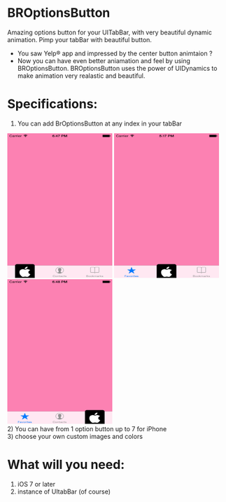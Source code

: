 BROptionsButton
===============

Amazing options button for your UITabBar, with very beautiful dynamic animation. Pimp your tabBar with beautiful button. <br>
- You saw Yelp® app and impressed by the center button animtaion ? <br>
- Now you can have even better aniamation and feel by using BROptionsButton. BROptionsButton uses the power of UIDynamics to make animation very realastic and beautiful. <br>

Specifications: 
===============
1) You can add BrOptionsButton at any index in your tabBar <br>
<img src="https://raw.githubusercontent.com/BasheerSience/BROptionsButton/master/screenShot_anyLocation/iOS%20Simulator%20Screen%20shot%20Mar%2024,%202014,%206.47.47%20PM.png" alt="left" height="330" width="240" > 
<img src="https://raw.githubusercontent.com/BasheerSience/BROptionsButton/master/screenShot_anyLocation/iOS%20Simulator%20Screen%20shot%20Mar%2024,%202014,%205.17.42%20PM.png" alt="center" height="330" width="240" > 
<img src="https://raw.githubusercontent.com/BasheerSience/BROptionsButton/master/screenShot_anyLocation/iOS%20Simulator%20Screen%20shot%20Mar%2024,%202014,%206.48.01%20PM.png" alt="right" height="330" width="240" > 
<br>
2) You can have from 1 option button up to 7 for iPhone <br>
3) choose your own custom images and colors <br>

What will you need:
==================
1) iOS 7 or later 
2) instance of UItabBar (of course)


